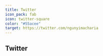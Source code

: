 ```yaml
---
title: Twitter
icon_pack: fab
icon: twitter-square
color: "#55acee"
target: https://twitter.com/ngunyimacharia
---
```


## Twitter